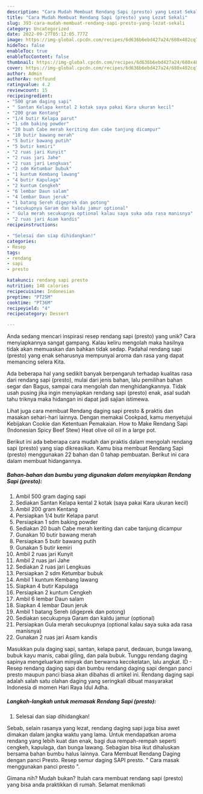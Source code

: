 ```yaml
---
description: "Cara Mudah Membuat Rendang Sapi (presto) yang Lezat Sekali"
title: "Cara Mudah Membuat Rendang Sapi (presto) yang Lezat Sekali"
slug: 393-cara-mudah-membuat-rendang-sapi-presto-yang-lezat-sekali
category: Uncategorized
date: 2022-09-27T05:12:05.777Z
image: https://img-global.cpcdn.com/recipes/6d636b6ebd427a24/680x482cq70/rendang-sapi-presto-foto-resep-utama.jpg
hideToc: false
enableToc: true
enableTocContent: false
thumbnail: https://img-global.cpcdn.com/recipes/6d636b6ebd427a24/680x482cq70/rendang-sapi-presto-foto-resep-utama.jpg
cover: https://img-global.cpcdn.com/recipes/6d636b6ebd427a24/680x482cq70/rendang-sapi-presto-foto-resep-utama.jpg
author: Admin
authorAv: notfound
ratingvalue: 4.2
reviewcount: 15
recipeingredient:
- "500 gram daging sapi"
- " Santan Kelapa kental 2 kotak saya pakai Kara ukuran kecil"
- "200 gram Kentang"
- "1/4 butir Kelapa parut"
- "1 sdm baking powder"
- "20 buah Cabe merah keriting dan cabe tanjung dicampur"
- "10 butir bawang merah"
- "5 butir bawang putih"
- "5 butir kemiri"
- "2 ruas jari Kunyit"
- "2 ruas jari Jahe"
- "2 ruas jari Lengkuas"
- "2 sdm Ketumbar bubuk"
- "1 kuntum Kembang lawang"
- "4 butir Kapulaga"
- "2 kuntum Cengkeh"
- "6 lembar Daun salam"
- "4 lembar Daun jeruk"
- "1 batang Sereh digeprek dan potong"
- "secukupnya Garam dan kaldu jamur optional"
- " Gula merah secukupnya optional kalau saya suka ada rasa manisnya"
- "2 ruas jari Asam kandis"
recipeinstructions:

- "Selesai dan siap dihidangkan!"
categories:
- Resep
tags:
- rendang
- sapi
- presto

katakunci: rendang sapi presto 
nutrition: 148 calories
recipecuisine: Indonesian
preptime: "PT25M"
cooktime: "PT36M"
recipeyield: "4"
recipecategory: Dessert

---
```





Anda sedang mencari inspirasi resep rendang sapi (presto) yang unik? Cara menyiapkannya sangat gampang. Kalau keliru mengolah maka hasilnya tidak akan memuaskan dan bahkan tidak sedap. Padahal rendang sapi (presto) yang enak seharusnya mempunyai aroma dan rasa yang dapat memancing selera Kita.





Ada beberapa hal yang sedikit banyak berpengaruh terhadap kualitas rasa dari rendang sapi (presto), mulai dari jenis bahan, lalu pemilihan bahan segar dan Bagus, sampai cara mengolah dan menghidangkannya. Tidak usah pusing jika ingin menyiapkan rendang sapi (presto) enak,      asal sudah tahu triknya maka hidangan ini dapat jadi sajian istimewa.














Lihat juga cara membuat Rendang daging sapi presto &amp; praktis dan masakan sehari-hari lainnya. Dengan memakai Cookpad, kamu menyetujui Kebijakan Cookie dan Ketentuan Pemakaian. How to Make Rendang Sapi (Indonesian Spicy Beef Stew) Heat olive oil oil in a large pot.






Berikut ini ada beberapa cara mudah dan praktis dalam mengolah rendang sapi (presto) yang siap dikreasikan. Kamu bisa membuat Rendang Sapi (presto) menggunakan 22 bahan dan 0 tahap pembuatan. Berikut ini cara dalam membuat hidangannya.

<!--inarticleads1-->

##### Bahan-bahan dan bumbu yang digunakan dalam menyiapkan Rendang Sapi (presto):

1. Ambil 500 gram daging sapi
1. Sediakan  Santan Kelapa kental 2 kotak (saya pakai Kara ukuran kecil)
1. Ambil 200 gram Kentang
1. Persiapkan 1/4 butir Kelapa parut
1. Persiapkan 1 sdm baking powder
1. Sediakan 20 buah Cabe merah keriting dan cabe tanjung dicampur
1. Gunakan 10 butir bawang merah
1. Persiapkan 5 butir bawang putih
1. Gunakan 5 butir kemiri
1. Ambil 2 ruas jari Kunyit
1. Ambil 2 ruas jari Jahe
1. Sediakan 2 ruas jari Lengkuas
1. Persiapkan 2 sdm Ketumbar bubuk
1. Ambil 1 kuntum Kembang lawang
1. Siapkan 4 butir Kapulaga
1. Persiapkan 2 kuntum Cengkeh
1. Ambil 6 lembar Daun salam
1. Siapkan 4 lembar Daun jeruk
1. Ambil 1 batang Sereh (digeprek dan potong)
1. Sediakan secukupnya Garam dan kaldu jamur (optional)
1. Persiapkan  Gula merah secukupnya (optional kalau saya suka ada rasa manisnya)
1. Gunakan 2 ruas jari Asam kandis


Masukkan pula daging sapi, santan, kelapa parut, dedauan, bunga lawang, bubuk kayu manis, cabai giling, dan pala bubuk. Tunggu rendang daging sapinya mengeluarkan minyak dan berwarna kecokelatan, lalu angkat. ID - Resep rendang daging sapi dan bumbu rendang daging sapi dengan panci presto maupun panci biasa akan dibahas di artikel ini. Rendang daging sapi adalah salah satu olahan daging yang seringkali dibuat masyarakat Indonesia di momen Hari Raya Idul Adha. 

<!--inarticleads2-->

##### Langkah-langkah untuk memasak Rendang Sapi (presto):


1. Selesai dan siap dihidangkan!

Sebab, selain rasanya yang lezat, rendang daging sapi juga bisa awet dimakan dalam jangka waktu yang lama. Untuk mendapatkan aroma rendang yang lebih kuat dan enak, bagi dua rempah-rempah seperti cengkeh, kapulaga, dan bunga lawang. Sebagian bisa ikut dihaluskan bersama bahan bumbu halus lainnya. Cara Membuat Rendang Daging dengan panci Presto. Resep semur daging SAPI presto. &#34; Cara masak menggunakan panci presto &#34;. 

Gimana nih? Mudah bukan? Itulah cara membuat rendang sapi (presto) yang bisa anda praktikkan di rumah. Selamat menikmati
